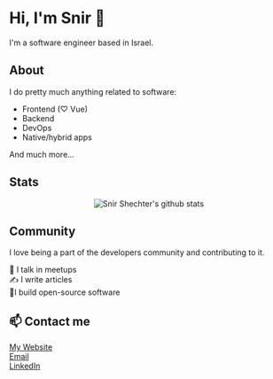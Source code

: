 # Hi, I'm Snir 👋

I'm a software engineer based in Israel.

## About
I do pretty much anything related to software:
- Frontend (♡ Vue)
- Backend
- DevOps
- Native/hybrid apps

And much more...

## Stats

<p align="center">
  <img src="https://github-readme-stats.vercel.app/api?username=snirshechter&count_private=true" alt="Snir Shechter's github stats">
</p>

## Community

I love being a part of the developers community and contributing to it.

🎤 I talk in meetups  
✍️ I write articles  
👷‍ I build open-source software  

## 📫 Contact me
[My Website](https://snir.sh)  
[Email](mailto:me@snir.sh)  
[LinkedIn](https://www.linkedin.com/in/SnirShechter)  
